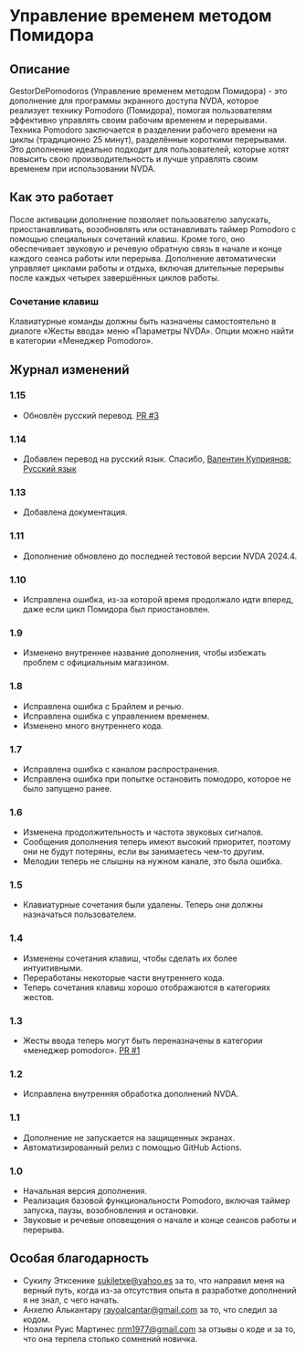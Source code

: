 # Управление временем методом Помидора

## Описание

GestorDePomodoros (Управление временем методом Помидора) - это дополнение для программы экранного доступа NVDA, которое реализует технику Pomodoro (Помидора), помогая пользователям эффективно управлять своим рабочим временем и перерывами.
Техника Pomodoro заключается в разделении рабочего времени на циклы (традиционно 25 минут), разделённые короткими перерывами.
Это дополнение идеально подходит для пользователей, которые хотят повысить свою производительность и лучше управлять своим временем при использовании NVDA.

## Как это работает

После активации дополнение позволяет пользователю запускать, приостанавливать, возобновлять или останавливать таймер Pomodoro с помощью специальных сочетаний клавиш. Кроме того, оно обеспечивает звуковую и речевую обратную связь в начале и конце каждого сеанса работы или перерыва.
Дополнение автоматически управляет циклами работы и отдыха, включая длительные перерывы после каждых четырех завершённых циклов работы.

### Сочетание клавиш

Клавиатурные команды должны быть назначены самостоятельно в диалоге «Жесты ввода» меню «Параметры NVDA». Опции можно найти в категории «Менеджер Pomodoro».

## Журнал изменений
### 1.15
- Обновлён русский перевод. [PR #3](https://github.com/jpavonabian/gestor-de-Pomodoros/pull/3)
### 1.14
* Добавлен перевод на русский язык. Спасибо, [Валентин Куприянов: Русский язык](https://nvda.ru/)

### 1.13

* Добавлена документация.

### 1.11

* Дополнение обновлено до последней тестовой версии NVDA 2024.4.

### 1.10

- Исправлена ​​ошибка, из-за которой время продолжало идти вперед, даже если цикл Помидора был приостановлен.

### 1.9

- Изменено внутреннее название дополнения, чтобы избежать проблем с официальным магазином.

### 1.8

- Исправлена ошибка с Брайлем и речью.
- Исправлена ошибка с управлением временем.
- Изменено много внутреннего кода.

### 1.7

- Исправлена ошибка с каналом распространения.
- Исправлена ошибка при попытке остановить помодоро, которое не было запущено ранее.

### 1.6

- Изменена продолжительность и частота звуковых сигналов.
- Сообщения дополнения теперь имеют высокий приоритет, поэтому они не будут потеряны, если вы занимаетесь чем-то другим.
- Мелодии теперь не слышны на нужном канале, это была ошибка.

### 1.5

- Клавиатурные сочетания были удалены. Теперь они должны назначаться пользователем.

### 1.4

- Изменены сочетания клавиш, чтобы сделать их более интуитивными.
- Переработаны некоторые части внутреннего кода.
- Теперь сочетания клавиш хорошо отображаются в категориях жестов.

### 1.3

- Жесты ввода теперь могут быть переназначены в категории «менеджер pomodoro». [PR #1](https://github.com/jpavonabian/Gestor-de-Pomodoros/pull/1)

### 1.2

- Исправлена внутренняя обработка дополнений NVDA.

### 1.1

- Дополнение не запускается на защищенных экранах.
- Автоматизированный релиз с помощью GitHub Actions.

### 1.0

- Начальная версия дополнения.
- Реализация базовой функциональности Pomodoro, включая таймер запуска, паузы, возобновления и остановки.
- Звуковые и речевые оповещения о начале и конце сеансов работы и перерыва.

## Особая благодарность

- Сукилу Этксенике <sukiletxe@yahoo.es> за то, что направил меня на верный путь, когда из-за отсутствия опыта в разработке дополнений я не знал, с чего начать.
- Анхелю Алькантару <rayoalcantar@gmail.com> за то, что следил за кодом.
- Ноэлии Руис Мартинес <nrm1977@gmail.com> за отзывы о коде и за то, что она терпела столько сомнений новичка.
